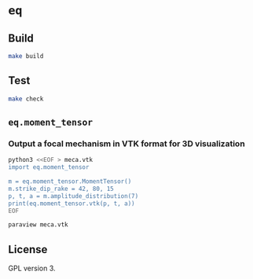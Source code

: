 # `eq`

## Build

```bash
make build
```

## Test

```bash
make check
```

## `eq.moment_tensor`

### Output a focal mechanism in VTK format for 3D visualization

```bash
python3 <<EOF > meca.vtk
import eq.moment_tensor

m = eq.moment_tensor.MomentTensor()
m.strike_dip_rake = 42, 80, 15
p, t, a = m.amplitude_distribution(7)
print(eq.moment_tensor.vtk(p, t, a))
EOF

paraview meca.vtk
```

## License

GPL version 3.
